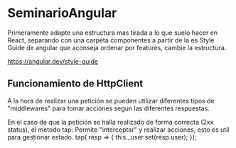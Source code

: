 # SeminarioAngular

Primeramente adapte una estructura mas tirada a lo que suelo hacer en React, separando con una carpeta componentes a partir de la es Style Guide de angular que aconseja ordenar por features, cambie la estructura.

https://angular.dev/style-guide

## Funcionamiento de HttpClient

A la hora de realizar una petición se pueden utilizar diferentes tipos de "middlewares" para tomar acciones segun las 
diferentes respuestas.

En el caso de que la petición se halla realizado de forma correcta (2xx status), el metodo tap: 
Permite "interceptar" y realizar acciones, esto es util para gestionar estado.
tap( resp => {
    this._user.set(resp.user);
});




